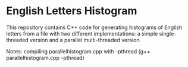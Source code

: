 # English Letters Histogram
This repository contains C++ code for generating histograms of English letters from a file with two different implementations: a simple single-threaded version and a parallel multi-threaded version. 

Notes:
compiling parallelhistogram.cpp with -pthread (g++ parallelhistogram.cpp -pthread)
